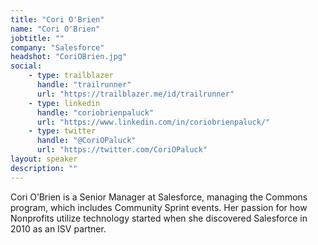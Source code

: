 ```yaml
---
title: "Cori O'Brien"
name: "Cori O'Brien"
jobtitle: ""
company: "Salesforce"
headshot: "CoriOBrien.jpg"
social:
    - type: trailblazer
      handle: "trailrunner"
      url: "https://trailblazer.me/id/trailrunner"
    - type: linkedin
      handle: "coriobrienpaluck"
      url: "https://www.linkedin.com/in/coriobrienpaluck/"
    - type: twitter
      handle: "@CoriOPaluck"
      url: "https://twitter.com/CoriOPaluck"
layout: speaker
description: ""
---
```


Cori O’Brien is a Senior Manager at Salesforce, managing the Commons program, which includes Community Sprint events. Her passion for how Nonprofits utilize technology started when she discovered Salesforce in 2010 as an ISV partner.
